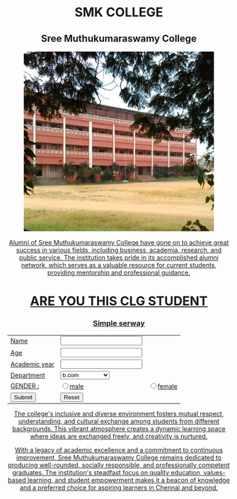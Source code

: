 <!DOCTYPE html>
<head> 
    <title>
        SMK COLLEGE
    </title>
</head>
<body>
    <center>
    <h1>SMK COLLEGE </h1>
    <h2>  Sree Muthukumaraswamy College</h2>
        <img src="photo_2024-12-12_11-41-27.jpg " width="430px">
        <a href="https://www.google.com/search?gs_ssp=eJzj4tZP1zcsSU_JiTdLM2C0UjWoME40NTIzNUi2TLQ0Sko2SrEyqDBJSUmzsDBKTE5MTjE0T0314inOzU5WSM7PyUlNTwUAg4sURg&q=smkc+college&oq=s&gs_lcrp=EgZjaHJvbWUqEggDEC4YJxivARjHARiABBiKBTIGCAAQRRg5MgYIARBFGDwyDAgCEC4YQxiABBiKBTISCAMQLhgnGK8BGMcBGIAEGIoFMhMIBBAuGIMBGMcBGLEDGNEDGIAEMgwIBRAAGEMYgAQYigUyBggGEEUYPDIGCAcQRRg80gEINTc2OWowajeoAgiwAgE&sourceid=chrome&ie=UTF-8> SMKC</a>
    <p>Sree Muthukumaraswamy College is proud of its dedicated and highly qualified faculty members, who bring a wealth of experience and expertise to the classroom. The faculty is committed to mentoring and guiding students, providing them with personalized attention and fostering a culture of academic excellence. The student-centric teaching approach adopted by the college ensures that every learner receives the support they need to succeed.</p>
    <p>The college places significant emphasis on extracurricular activities and personal development programs. Students are encouraged to participate in sports, cultural events, and social service initiatives. The institution regularly organizes seminars, workshops, and guest lectures, inviting industry experts and academicians to share their knowledge and experiences. This helps bridge the gap between classroom learning and real-world applications.</p>
    <p>IN addition to academics and extracurricular pursuits, Sree Muthukumaraswamy College is committed to instilling strong ethical values and social responsibility among its students. The institution actively engages in community outreach programs, fostering a sense of compassion and service toward society. Students are encouraged to participate in various community development initiatives, including environmental conservation, literacy programs, and social welfare activities.></p>
    <p>The college's placement cell plays a pivotal role in shaping students' careers by providing them with placement assistance, career counseling, and skill development programs. The cell maintains strong ties with leading companies and organizations, ensuring that students have access to lucrative job opportunities upon graduatAlumni of Sree Muthukumaraswamy College have gone on to achieve great success in various fields, including business, academia, research, and public service. The institution takes pride in its accomplished alumni network, which serves as a valuable resource for current students, providing mentorship and professional guidance.
    ion. Regular training sessions on resume building, interview skills, and corporate etiquette are conducted to enhance students' employability.</p>
    <img src="photo_2024-12-12_11-43-01.jpg"width="430px">
    <p>Alumni of Sree Muthukumaraswamy College have gone on to achieve great success in various fields, including business, academia, research, and public service. The institution takes pride in its accomplished alumni network, which serves as a valuable resource for current students, providing mentorship and professional guidance.</p>
   <h1>ARE YOU THIS CLG STUDENT</h1>
   <h3>Simple serway</h3>
    <form>
    <table>
        <tr>
            <td> Name</td><td><input type="text"placement="enter yourname"></td>
        </tr>
        <tr>
            <td>Age</td><td><input type="number"placement="enter your age"></td>
        </tr>
        <tr>
            <td>Academic year</td> <td><input type="year"placement="enter your year"></td>
        </tr>
        <tr>
            <td>Department</td> <td>
              <select>
                <option>b.com</option>
                <option>bba</option>
                <option>BA.criminology</option>
                <option>bca</option>
                <option>bsc</option>
                <option>M.com</option>
                <option>MBA</option>
              </select>
            </td>
        </tr>
        <tr>
            <td>GENDER :</td>
            <td><input type="radio"name="gender">male</td>
            <td><input type="radio" name="gender">female</td>
        </tr>
        <tr>
            <td><input type="submit"></td>
            <td><input type="reset"></td>
        </tr>
    </table>
   </form>
    <p>The college's inclusive and diverse environment fosters mutual respect, understanding, and cultural exchange among students from different backgrounds. This vibrant atmosphere creates a dynamic learning space where ideas are exchanged freely, and creativity is nurtured.</p>
    <p>With a legacy of academic excellence and a commitment to continuous improvement, Sree Muthukumaraswamy College remains dedicated to producing well-rounded, socially responsible, and professionally competent graduates. The institution's steadfast focus on quality education, values-based learning, and student empowerment makes it a beacon of knowledge and a preferred choice for aspiring learners in Chennai and beyond.</p>

</center>
</body>

